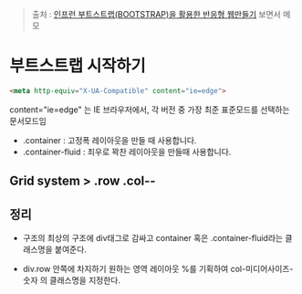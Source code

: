 > 출처 : [인프런 부트스트랩(BOOTSTRAP)을 활용한 반응형 웹만들기](https://inflearn.com) 보면서 메모

# 부트스트랩 시작하기

```html
<meta http-equiv="X-UA-Compatible" content="ie=edge">
```
content="ie=edge" 는 IE 브라우저에서, 각 버전 중 가장 최준 표준모드를 선택하는
문서모드임

- .container : 고정폭 레이아웃을 만들 때 사용합니다.
- .container-fluid : 죄우로 꽉찬 레이아웃을 만들때 사용합니다.

## Grid system > .row .col-*-*

## 정리
- 구조의 최상의 구조에 div태그로 감싸고 container 혹은 .container-fluid라는
클래스명을 붙여준다.

- div.row 안쪽에 차지하기 원하는 영역 레이아웃 %를 기획하여 
col-미디어사이즈-숫자 의 클래스명을 지정한다.



